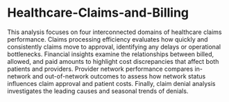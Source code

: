 # Healthcare-Claims-and-Billing
This analysis focuses on four interconnected domains of healthcare claims performance. Claims processing efficiency evaluates how quickly and consistently claims move to approval, identifying any delays or operational bottlenecks. Financial insights examine the relationships between billed, allowed, and paid amounts to highlight cost discrepancies that affect both patients and providers. Provider network performance compares in-network and out-of-network outcomes to assess how network status influences claim approval and patient costs. Finally, claim denial analysis investigates the leading causes and seasonal trends of denials.
